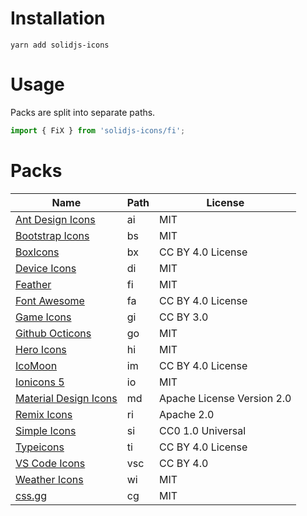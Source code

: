 # Installation
```shell
yarn add solidjs-icons
```

# Usage
Packs are split into separate paths. 

```javascript
import { FiX } from 'solidjs-icons/fi';
```

# Packs

| Name   | Path   | License |
|--------|--------|---------|
| [Ant Design Icons](https://github.com/ant-design/ant-design-icons) | ai | MIT |
| [Bootstrap Icons](https://github.com/twbs/icons) | bs | MIT |
| [BoxIcons](https://github.com/atisawd/boxicons) | bx | CC BY 4.0 License |
| [Device Icons](https://github.com/vorillaz/devicons) | di | MIT |
| [Feather](https://feathericons.com/) | fi | MIT |
| [Font Awesome](https://fontawesome.com/) | fa | CC BY 4.0 License |
| [Game Icons](https://github.com/delacannon/game-icons-inverted) | gi | CC BY 3.0 |
| [Github Octicons](https://github.com/primer/octicons) | go | MIT |
| [Hero Icons](https://github.com/tailwindlabs/heroicons) | hi | MIT |
| [IcoMoon](https://github.com/Keyamoon/IcoMoon-Free) | im | CC BY 4.0 License |
| [Ionicons 5](https://github.com/ionic-team/ionicons) | io | MIT |
| [Material Design Icons](http://google.github.io/material-design-icons/) | md | Apache License Version 2.0 |
| [Remix Icons](https://github.com/Remix-Design/RemixIcon) | ri | Apache 2.0 |
| [Simple Icons](https://simpleicons.org/) | si | CC0 1.0 Universal |
| [Typeicons](https://github.com/stephenhutchings/typicons.font) | ti | CC BY 4.0 License |
| [VS Code Icons](https://github.com/microsoft/vscode-codicons) | vsc | CC BY 4.0 |
| [Weather Icons](https://github.com/erikflowers/weather-icons) | wi | MIT |
| [css.gg](https://github.com/astrit/css.gg) | cg | MIT |